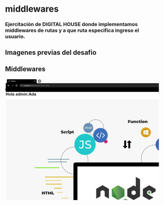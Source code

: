 # middlewares
<h3>Ejercitación de DIGITAL HOUSE donde implementamos middlewares de rutas y a que ruta especifica ingreso el usuario.</h3>

<h2>Imagenes previas del desafio<h2>

<p>Middlewares</p>
<img src="https://github.com/victoriadaluz/middlewares/blob/master/public/images/ruta.png">
